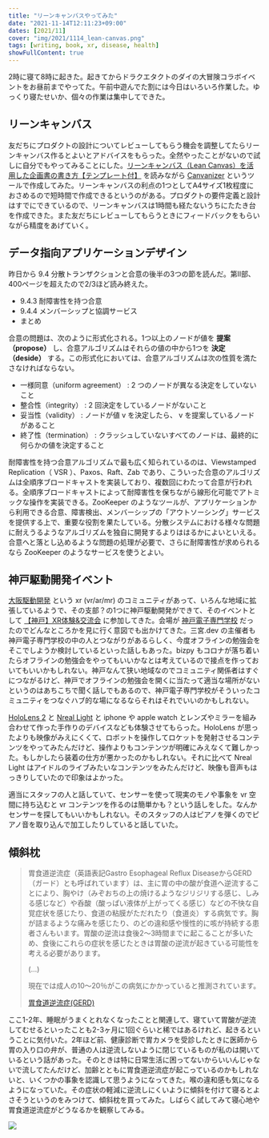 ```yaml
---
title: "リーンキャンバスやってみた"
date: "2021-11-14T12:11:23+09:00"
dates: [2021/11]
cover: "img/2021/1114_lean-canvas.png"
tags: [writing, book, xr, disease, health]
showFullContent: true
---
```


2時に寝て8時に起きた。起きてからドラクエタクトのダイの大冒険コラボイベントをお昼前までやってた。午前中遊んでた割には今日はいろいろ作業した。ゆっくり寝たせいか、個々の作業は集中してできた。

## リーンキャンバス

友だちにプロダクトの設計についてレビューしてもらう機会を調整してたらリーンキャンバス作るとよいとアドバイスをもらった。全然やったことがないので試しに自分でもやってみることにした。[リーンキャンバス（Lean Canvas）を活用した企画書の書き方【テンプレート付】](https://monstar-lab.com/dx/solution/lean-canvas/) を読みながら [Canvanizer](https://canvanizer.com/) というツールで作成してみた。リーンキャンバスの利点の1つとしてA4サイズ1枚程度におさめるので短時間で作成できるというのがある。プロダクトの要件定義と設計はすでにできているので、リーンキャンバスは1時間も経たないうちにたたき台を作成できた。また友だちにレビューしてもらうときにフィードバックをもらいながら精度をあげていく。

## データ指向アプリケーションデザイン

昨日から 9.4 分散トランザクションと合意の後半の3つの節を読んだ。第Ⅱ部、400ページを超えたので2/3ほど読み終えた。

* 9.4.3 耐障害性を持つ合意
* 9.4.4 メンバーシップと協調サービス
* まとめ

合意の問題は、次のように形式化される。1つ以上のノードが値を **提案（propose）** し、合意アルゴリズムはそれらの値の中から1つを **決定（deside）** する。この形式化においては、合意アルゴリズムは次の性質を満たさなければならない。

* 一様同意（uniform agreement） : 2 つのノードが異なる決定をしていないこと
* 整合性（integrity） : 2 回決定をしているノードがないこと
* 妥当性（validity） : ノードが値 v を決定したら、 v を提案しているノードがあること
* 終了性（termination） : クラッシュしていないすべてのノードは、最終的に何らかの値を決定すること

耐障害性を持つ合意アルゴリズムで最も広く知られているのは、Viewstamped Replication（ VSR ）、Paxos、Raft、Zab であり、こういった合意のアルゴリズムは全順序ブロードキャストを実装しており、複数回にわたって合意が行われる。全順序ブロードキャストによって耐障害性を保ちながら線形化可能でアトミックな操作を実装できる。ZooKeeper のようなツールが、アプリケーションから利用できる合意、障害検出、メンバーシップの「アウトソーシング」サービスを提供する上で、重要な役割を果たしている。分散システムにおける様々な問題に耐えうるようなアルゴリズムを独自に開発するよりははるかによいといえる。合意へと落とし込めるような問題の処理が必要で、さらに耐障害性が求められるなら ZooKeeper のようなサービスを使うとよい。

## 神戸駆動開発イベント

[大阪駆動開発](https://osaka-driven-dev.connpass.com/) という xr (vr/ar/mr) のコミュニティがあって、いろんな地域に拡張しているようで、その支部？の1つに神戸駆動開発ができて、そのイベントとして [【神戸】XR体験&交流会](https://kobe-driven-dev.connpass.com/event/230296/) に参加してきた。会場が [神戸電子専門学校](https://www.kobedenshi.ac.jp/) だったのでどんなところかを見に行く意図でも出かけてきた。三宮.dev の主催者も神戸電子専門学校の中の人とつながりがあるらしく、今度オフラインの勉強会をそこでしようか検討しているといった話しもあった。bizpy もコロナが落ち着いたらオフラインの勉強会をやってもいいかなとは考えているので接点を作っておいてもいいかもしれない。神戸なんて狭い地域なのでコミュニティ関係者はすぐにつながるけど、神戸でオフラインの勉強会を開くに当たって適当な場所がないというのはあちこちで聞く話しでもあるので、神戸電子専門学校がそういったコミュニティをつなぐハブ的な場になるならそれはそれでいいのかもしれない。

[HoloLens 2](https://www.microsoft.com/en-us/hololens) と [Nreal Light](https://www.nreal.ai/light/) と iphone や apple watch とレンズやミラーを組み合わせて作った手作りのデバイスなども体験させてもらった。HoloLens が思ったよりも映像がみえにくくて、ロボットを操作してロケットを発射させるコンテンツをやってみたんだけど、操作よりもコンテンツが明確にみえなくて難しかった。もしかしたら装着の仕方が悪かったのかもしれない。それに比べて Nreal Light はアイドルのライブみたいなコンテンツをみたんだけど、映像も音声もはっきりしていたので印象はよかった。

適当にスタッフの人と話していて、センサーを使って現実のモノや事象を vr 空間に持ち込むと vr コンテンツを作るのは簡単かも？という話しをした。なんかセンサーを探してもいいかもしれない。そのスタッフの人はピアノを弾くのでピアノ音を取り込んで加工したりしていると話していた。

## 傾斜枕

> 胃食道逆流症（英語表記Gastro Esophageal Reflux DiseaseからGERD（ガード）とも呼ばれています）は、主に胃の中の酸が食道へ逆流することにより、胸やけ（みぞおちの上の焼けるようなジリジリする感じ、しみる感じなど）や呑酸（酸っぱい液体が上がってくる感じ）などの不快な自覚症状を感じたり、食道の粘膜がただれたり（食道炎）する病気です。胸が詰まるような痛みを感じたり、のどの違和感や慢性的に咳が持続する患者さんもいます。胃酸の逆流は食後2～3時間までに起こることが多いため、食後にこれらの症状を感じたときは胃酸の逆流が起きている可能性を考える必要があります。
> 
> (...)
> 
> 現在では成人の10～20％がこの病気にかかっていると推測されています。
>
> [胃食道逆流症(GERD)](https://www.jsge.or.jp/guideline/disease/gerd.html)

ここ1-2年、睡眠がうまくとれなくなったことと関連して、寝ていて胃酸が逆流してむせるといったことも2-3ヶ月に1回ぐらいと稀ではあるけれど、起きるということに気付いた。2年ほど前、健康診断で胃カメラを受診したときに医師から胃の入り口の弁が、普通の人は逆流しないように閉じているものが私のは開いているという話があった。そのときは特に日常生活に困ってないからいいんじゃないで流してたんだけど、加齢とともに胃食道逆流症が起こっているのかもしれないと、いくつかの事象を認識して思うようになってきた。喉の違和感も気になるようになっていた。その症状の軽減に逆流しにくいように傾斜を付けて寝るとよさそうというのをみつけて、傾斜枕を買ってみた。しばらく試してみて寝心地や胃食道逆流症がどうなるかを観察してみる。

<a href="https://www.amazon.co.jp/dp/B07VNDPD8Y?&linkCode=li2&tag=t2y-diary-22&linkId=f2a28286ce04219213b577e23c7d45c4&language=ja_JP&ref_=as_li_ss_il" target="_blank"><img border="0" src="//ws-fe.amazon-adsystem.com/widgets/q?_encoding=UTF8&ASIN=B07VNDPD8Y&Format=_SL160_&ID=AsinImage&MarketPlace=JP&ServiceVersion=20070822&WS=1&tag=t2y-diary-22&language=ja_JP" ></a><img src="https://ir-jp.amazon-adsystem.com/e/ir?t=t2y-diary-22&language=ja_JP&l=li2&o=9&a=B07VNDPD8Y" width="1" height="1" border="0" alt="" style="border:none !important; margin:0px !important;" />

